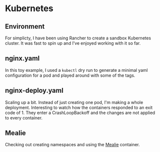 # Kubernetes

## Environment

For simplicty, I have been using Rancher to create a sandbox Kubernetes cluster. It was fast to spin up and I've enjoyed working with it so far.

## nginx.yaml

In this toy example, I used a `kubectl` dry run to generate a minimal yaml configuration for a pod and played around with some of the tags.

## nginx-deploy.yaml

Scaling up a bit. Instead of just creating one pod, I'm making a whole deployment. Interesting to watch how the containers responded to an exit code of 1. They enter a CrashLoopBackoff and the changes are not applied to every container.

## Mealie

Checking out creating namespaces and using the [Mealie](https://hub.docker.com/r/hkotel/mealie) container.
